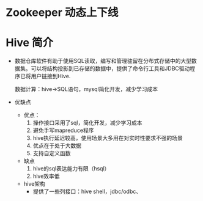 # Zookeeper 动态上下线

# Hive 简介

- 数据仓库软件有助于使用SQL读取，编写和管理驻留在分布式存储中的大型数据集。可以将结构投影到已存储的数据中，提供了命令行工具和JDBC驱动程序已将用户链接到Hive.

  数据计算：hive->SQL语句，mysql简化开发，减少学习成本

- 优缺点
  - 优点：
    1. 操作接口采用了sql，简化开发，减少学习成本
    2. 避免手写mapreduce程序
    3. hive执行延迟较高，使用场景大多用在对实时性要求不强的场景
    4. 优点在于处于大数据
    5. 支持自定义函数
  - 缺点
    1. hive的sql表达能力有限（hsql）
    2. hive效率低
  - hive架构
    - 提供了一些列接口：hive shell，jdbc/odbc、